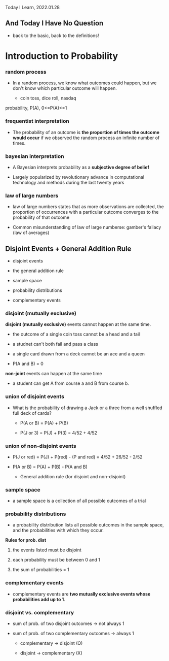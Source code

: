 Today I Learn, 2022.01.28

## And Today I Have No Question

- back to the basic, back to the definitions!





# Introduction to Probability

### random process

- In a random process, we know what outcomes could happen, but we don't know which particular outcome will happen.
  
  - coin toss, dice roll, nasdaq



probability, P(A), 0<=P(A)<=1



### frequentist interpretation

- The probability of an outcome is **the proportion of times the outcome would occur** if we observed the random process an infinite number of times.



### bayesian interpretation

- A Bayesian interprets probability as a **subjective degree of belief**

- Largely popularized by revolutionary advance in computational technology and methods during the last twenty years



### law of large numbers

- law of large numbers states that as more observations are collected, the proportion of occurrences with a particular outcome converges to the probability of that outcome

- Common misunderstanding of law of large numberse: gamber's fallacy (law of averages)





## Disjoint Events + General Addition Rule

- disjoint events

- the general addition rule

- sample space

- probability distributions

- complementary events





### disjoint (mutually exclusive)

**disjoint (mutually exclusive)** events cannot happen at the same time.

- the outcome of a single coin toss cannot be a head and a tail

- a studnet can't both fail and pass a class

- a single card drawn from a deck cannot be an ace and a queen

- P(A and B) = 0



**non-joint** events can happen at the same time

- a student can get A from course a and B from course b.



### union of disjoint events

- What is the probability of drawing a Jack or a three from a well shuffled full deck of cards?
  
  - P(A or B) = P(A) + P(B)
  
  - P(J or 3) = P(J) + P(3) = 4/52 + 4/52 



### union of non-disjoint events

- P(J or red) = P(J) + P(red) - (P and red) = 4/52 + 26/52 - 2/52

- P(A or B) = P(A) + P(B) - P(A and B)
  
  - General addition rule (for disjoint and non-disjoint)



### sample space

- a sample space is a collection of all possible outcomes of a trial



### probability distributions

- a probability distribution lists all possible outcomes in the sample space, and the probabilities with which they occur.



**Rules for prob. dist**

1. the events listed must be disjoint

2. each probability must be between 0 and 1

3. the sum of probabilities = 1



### complementary events

- complementary events are **two mutually exclusive events whose probabilities add up to 1**.



### disjoint vs. complementary

- sum of prob. of two disjoint outcomes -> not always 1

- sum of prob. of two complementary outcomes -> always 1
  
  - complementary -> disjoint (O)
  
  - disjoint -> complementary (X)
